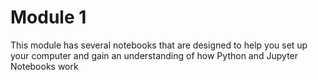 # Module 1

This module has several notebooks that are designed to help you set up your computer and gain an understanding of how Python and Jupyter Notebooks work